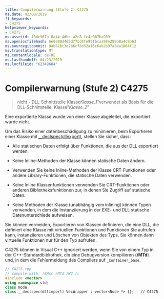 ```yaml
---
title: Compilerwarnung (Stufe 2) C4275
ms.date: 02/08/2019
f1_keywords:
- C4275
helpviewer_keywords:
- C4275
ms.assetid: 18de967a-0a44-4dbc-a2e8-fc4c067ba909
ms.openlocfilehash: 6e0e80d465d77bd4fe99fbcaa98e289b8a4c8b63
ms.sourcegitcommit: 0ab61bc3d2b6cfbd52a16c6ab2b97a8ea1864f12
ms.translationtype: MT
ms.contentlocale: de-DE
ms.lasthandoff: 04/23/2019
ms.locfileid: "62349684"
---
```

# <a name="compiler-warning-level-2-c4275"></a>Compilerwarnung (Stufe 2) C4275

> nicht - DLL-Schnittstelle Klasse*Klasse_1*"verwendet als Basis für die DLL-Schnittstelle, Klasse"*Klasse_2*"

Eine exportierte Klasse wurde von einer Klasse abgeleitet, die exportiert wurde nicht.

Um das Risiko einer datenbeschädigung zu minimieren, beim Exportieren einer Klasse mit [__declspec(dllexport)](../../cpp/dllexport-dllimport.md), stellen Sie sicher, dass:

- Alle statischen Daten erfolgt über Funktionen, die aus der DLL exportiert werden.

- Keine Inline-Methoden der Klasse können statische Daten ändern.

- Verwenden Sie keine Inline-Methoden der Klasse CRT-Funktionen oder andere Library-Funktionen, die statische Daten verwenden.

- Keine Inline Klassenfunktionen verwenden Sie CRT-Funktionen oder anderen Bibliotheksfunktionen zur, in denen Sie Zugriff auf statische Daten.

- Keine Methoden der Klasse (unabhängig vom inlining) können Typen verwenden, in dem die Instanziierung in der EXE- und DLL statische Datenunterschiede aufweisen.

Sie können vermeiden, Exportieren von Klassen definieren, die eine DLL, die definiert eine Klasse mit virtuellen Funktionen und Funktionen Sie aufrufen kann, instanziieren und Löschen von Objekten des Typs.  Sie können dann virtuelle Funktionen nur für den Typ aufrufen.

C4275 können in Visual C++ ignoriert werden, wenn Sie von einem Typ in der C++-Standardbibliothek, die eine Debugversion kompilieren (**/MTd**) und, in dem die Fehlermeldung des Compilers auf `_Container_base`.

```cpp
// C4275.cpp
// compile with: /EHsc /MTd /W2 /c
#include <vector>
using namespace std;
class Node;
class __declspec(dllimport) VecWrapper : vector<Node *> {};   // C4275
```